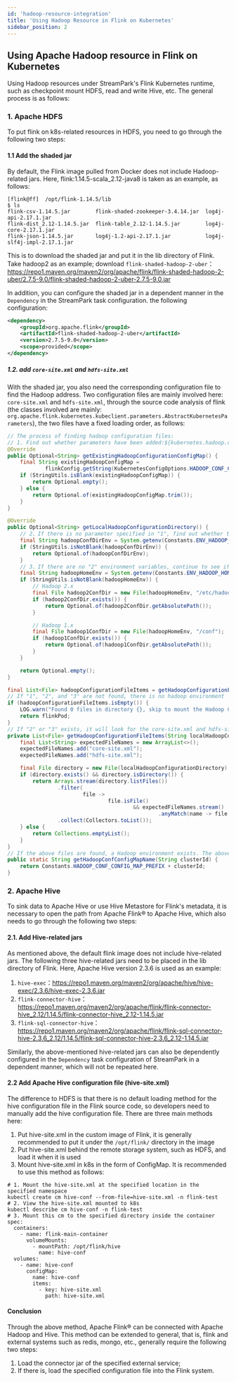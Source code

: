 ```yaml
---
id: 'hadoop-resource-integration'
title: 'Using Hadoop Resource in Flink on Kubernetes'
sidebar_position: 2
---
```


## Using Apache Hadoop resource in Flink on Kubernetes

Using Hadoop resources under StreamPark's Flink Kubernetes runtime, such as checkpoint mount HDFS, read and write Hive, etc. The general process is as follows:

### 1. Apache HDFS

To put flink on k8s-related resources in HDFS, you need to go through the following two steps:

#### 1.1 Add the shaded jar

By default, the Flink image pulled from Docker does not include Hadoop-related jars. Here, flink:1.14.5-scala_2.12-java8 is taken as an example, as follows:

```shell
[flink@ff]  /opt/flink-1.14.5/lib
$ ls
flink-csv-1.14.5.jar        flink-shaded-zookeeper-3.4.14.jar  log4j-api-2.17.1.jar
flink-dist_2.12-1.14.5.jar  flink-table_2.12-1.14.5.jar        log4j-core-2.17.1.jar
flink-json-1.14.5.jar       log4j-1.2-api-2.17.1.jar           log4j-slf4j-impl-2.17.1.jar
```

This is to download the shaded jar and put it in the lib directory of Flink. Take hadoop2 as an example; download `flink-shaded-hadoop-2-uber`：https://repo1.maven.org/maven2/org/apache/flink/flink-shaded-hadoop-2-uber/2.7.5-9.0/flink-shaded-hadoop-2-uber-2.7.5-9.0.jar

In addition, you can configure the shaded jar in a dependent manner in the `Dependency` in the StreamPark task configuration. the following configuration:

```xml
<dependency>
    <groupId>org.apache.flink</groupId>
    <artifactId>flink-shaded-hadoop-2-uber</artifactId>
    <version>2.7.5-9.0</version>
    <scope>provided</scope>
</dependency>
```

##### 1.2. add `core-site.xml` and `hdfs-site.xml`

With the shaded jar, you also need the corresponding configuration file to find the Hadoop address. Two configuration files are mainly involved here: `core-site.xml` and `hdfs-site.xml`, through the source code analysis of flink (the classes involved are mainly: `org.apache.flink.kubernetes.kubeclient.parameters.AbstractKubernetesParameters`), the two files have a fixed loading order, as follows:

```java
// The process of finding hadoop configuration files:
// 1. Find out whether parameters have been added:${kubernetes.hadoop.conf.config-map.name}
@Override
public Optional<String> getExistingHadoopConfigurationConfigMap() {
    final String existingHadoopConfigMap =
            flinkConfig.getString(KubernetesConfigOptions.HADOOP_CONF_CONFIG_MAP);
    if (StringUtils.isBlank(existingHadoopConfigMap)) {
        return Optional.empty();
    } else {
        return Optional.of(existingHadoopConfigMap.trim());
    }
}

@Override
public Optional<String> getLocalHadoopConfigurationDirectory() {
    // 2、If there is no parameter specified in "1", find out whether the local environment where the native command is submitted has environment variables：${HADOOP_CONF_DIR}
    final String hadoopConfDirEnv = System.getenv(Constants.ENV_HADOOP_CONF_DIR);
    if (StringUtils.isNotBlank(hadoopConfDirEnv)) {
        return Optional.of(hadoopConfDirEnv);
    }
    // 3、If there are no "2" environment variables, continue to see if there are environment variables:${HADOOP_HOME}
    final String hadoopHomeEnv = System.getenv(Constants.ENV_HADOOP_HOME);
    if (StringUtils.isNotBlank(hadoopHomeEnv)) {
        // Hadoop 2.x
        final File hadoop2ConfDir = new File(hadoopHomeEnv, "/etc/hadoop");
        if (hadoop2ConfDir.exists()) {
            return Optional.of(hadoop2ConfDir.getAbsolutePath());
        }

        // Hadoop 1.x
        final File hadoop1ConfDir = new File(hadoopHomeEnv, "/conf");
        if (hadoop1ConfDir.exists()) {
            return Optional.of(hadoop1ConfDir.getAbsolutePath());
        }
    }

    return Optional.empty();
}

final List<File> hadoopConfigurationFileItems = getHadoopConfigurationFileItems(localHadoopConfigurationDirectory.get());
// If "1", "2", and "3" are not found, there is no hadoop environment
if (hadoopConfigurationFileItems.isEmpty()) {
    LOG.warn("Found 0 files in directory {}, skip to mount the Hadoop Configuration ConfigMap.", localHadoopConfigurationDirectory.get());
    return flinkPod;
}
// If "2" or "3" exists, it will look for the core-site.xml and hdfs-site.xml files in the path where the above environment variables are located
private List<File> getHadoopConfigurationFileItems(String localHadoopConfigurationDirectory) {
    final List<String> expectedFileNames = new ArrayList<>();
    expectedFileNames.add("core-site.xml");
    expectedFileNames.add("hdfs-site.xml");

    final File directory = new File(localHadoopConfigurationDirectory);
    if (directory.exists() && directory.isDirectory()) {
        return Arrays.stream(directory.listFiles())
                .filter(
                        file ->
                                file.isFile()
                                        && expectedFileNames.stream()
                                                .anyMatch(name -> file.getName().equals(name)))
                .collect(Collectors.toList());
    } else {
        return Collections.emptyList();
    }
}
// If the above files are found, a Hadoop environment exists. The above two files will be parsed into key-value pairs and then constructed into a ConfigMap. The naming rules are as follows:
public static String getHadoopConfConfigMapName(String clusterId) {
    return Constants.HADOOP_CONF_CONFIG_MAP_PREFIX + clusterId;
}
```



### 2. Apache Hive

To sink data to Apache Hive or use Hive Metastore for Flink's metadata, it is necessary to open the path from Apache Flink® to Apache Hive, which also needs to go through the following two steps:

#### 2.1. Add Hive-related jars

As mentioned above, the default flink image does not include hive-related jars. The following three hive-related jars need to be placed in the lib directory of Flink. Here, Apache Hive version 2.3.6 is used as an example:

1. `hive-exec`：https://repo1.maven.org/maven2/org/apache/hive/hive-exec/2.3.6/hive-exec-2.3.6.jar
2. `flink-connector-hive`：https://repo1.maven.org/maven2/org/apache/flink/flink-connector-hive_2.12/1.14.5/flink-connector-hive_2.12-1.14.5.jar
3. `flink-sql-connector-hive`：https://repo1.maven.org/maven2/org/apache/flink/flink-sql-connector-hive-2.3.6_2.12/1.14.5/flink-sql-connector-hive-2.3.6_2.12-1.14.5.jar

Similarly, the above-mentioned hive-related jars can also be dependently configured in the `Dependency` task configuration of StreamPark in a dependent manner, which will not be repeated here.

#### 2.2 Add Apache Hive configuration file (hive-site.xml)

The difference to HDFS is that there is no default loading method for the hive configuration file in the Flink source code, so developers need to manually add the hive configuration file. There are three main methods here:

1. Put hive-site.xml in the custom image of Flink, it is generally recommended to put it under the `/opt/flink/` directory in the image
2. Put hive-site.xml behind the remote storage system, such as HDFS, and load it when it is used
3. Mount hive-site.xml in k8s in the form of ConfigMap. It is recommended to use this method as follows:

```shell
# 1. Mount the hive-site.xml at the specified location in the specified namespace
kubectl create cm hive-conf --from-file=hive-site.xml -n flink-test
# 2. View the hive-site.xml mounted to k8s
kubectl describe cm hive-conf -n flink-test 
# 3. Mount this cm to the specified directory inside the container
spec:
  containers:
    - name: flink-main-container
      volumeMounts:
        - mountPath: /opt/flink/hive
          name: hive-conf
  volumes:
    - name: hive-conf
      configMap:
        name: hive-conf
        items:
          - key: hive-site.xml
            path: hive-site.xml
```



#### Conclusion

Through the above method, Apache Flink® can be connected with Apache Hadoop and Hive. This method can be extended to general, that is, flink and external systems such as redis, mongo, etc., generally require the following two steps:

1. Load the connector jar of the specified external service;
2. If there is, load the specified configuration file into the Flink system.
